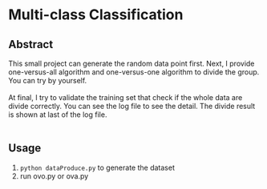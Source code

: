 # Multi-class Classification

##  Abstract    
This small project can generate the random data point first. Next, I provide one-versus-all algorithm and one-versus-one algorithm to divide the group. You can try by yourself.      
<br/>
At final, I try to validate the training set that check if the whole data are divide correctly. You can see the log file to see the detail. The divide result is shown at last of the log file.    
<br/>
## Usage
1. ```python dataProduce.py``` to generate the dataset    
2. run ovo.py or ova.py    